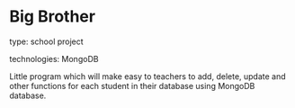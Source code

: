 # Big Brother

type: school project

technologies: MongoDB

Little program which will make easy to teachers to add, delete, update and other functions for each student in their
database using MongoDB database.
